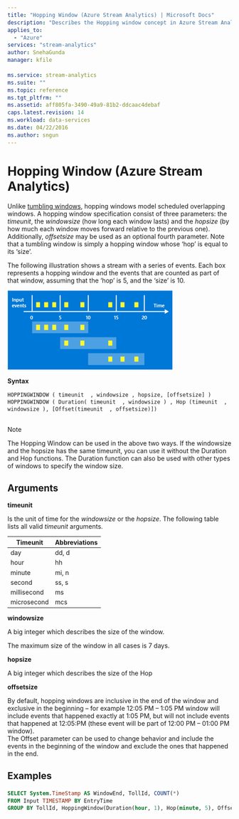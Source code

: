 ```yaml
---
title: "Hopping Window (Azure Stream Analytics) | Microsoft Docs"
description: "Describes the Hopping window concept in Azure Stream Analytics."
applies_to: 
  - "Azure"
services: "stream-analytics"
author: SnehaGunda
manager: kfile

ms.service: stream-analytics
ms.suite: ""
ms.topic: reference
ms.tgt_pltfrm: ""   
ms.assetid: aff805fa-3490-49a9-81b2-ddcaac4debaf
caps.latest.revision: 14
ms.workload: data-services
ms.date: 04/22/2016
ms.author: sngun
---
```

# Hopping Window (Azure Stream Analytics)
  Unlike [tumbling windows](tumbling-window-azure-stream-analytics.md), hopping windows model scheduled overlapping windows. A hopping window specification consist of three parameters: the *timeunit*, the *windowsize* (how long each window lasts) and the *hopsize* (by how much each window moves forward relative to the previous one). Additionally, *offsetsize* may be used as an optional fourth parameter.  Note that a tumbling window is simply a hopping window whose ‘hop’ is equal to its ‘size’.  
  
 The following illustration shows a stream with a series of events. Each box represents a hopping window and the events that are counted as part of that window, assuming that the ‘hop’ is 5, and the ‘size’ is 10.  
  
 ![Stream Analytics hopping window diagram](media/streamanalytics-hoppingwindow.png "Stream Analytics hopping window diagram")  
  
 **Syntax**  
  
```  
HOPPINGWINDOW ( timeunit  , windowsize , hopsize, [offsetsize] )   
HOPPINGWINDOW ( Duration( timeunit  , windowsize ) , Hop (timeunit  , windowsize ), [Offset(timeunit  , offsetsize)])  
  
```  
  
> [!NOTE]  
>  The Hopping Window can be used in the above two ways. If the windowsize and the hopsize has the same timeunit, you can use it without the Duration and Hop functions. The Duration function can also be used with other types of windows to specify the window size.  
  
## Arguments  
 **timeunit**  
  
 Is the unit of time for the *windowsize* or the *hopsize*. The following table lists all valid *timeunit* arguments.  
  
|Timeunit|Abbreviations|  
|--------------|-------------------|  
|day|dd, d|  
|hour|hh|  
|minute|mi, n|  
|second|ss, s|  
|millisecond|ms|  
|microsecond|mcs|  
  
 **windowsize**  
  
 A big integer which describes the size of the window.  
  
 The maximum size of the window in all cases is 7 days.  
  
 **hopsize**  
  
 A big integer which describes the size of the Hop  
  
 **offsetsize**  
  
 By default, hopping windows are inclusive in the end of the window and exclusive in the beginning – for example 12:05 PM – 1:05 PM window will include events that happened exactly at 1:05 PM, but will not include events that happened at 12:05:PM (these event will be part of 12:00 PM – 01:00 PM window).    
 The Offset parameter can be used to change behavior and include the events in the beginning of the window and exclude the ones that happened in the end.  
  
## Examples  
  
```SQL  
SELECT System.TimeStamp AS WindowEnd, TollId, COUNT(*)  
FROM Input TIMESTAMP BY EntryTime  
GROUP BY TollId, HoppingWindow(Duration(hour, 1), Hop(minute, 5), Offset(millisecond, -1))  
  
```  
  
  